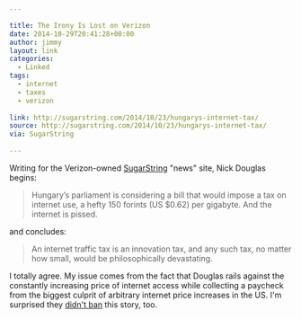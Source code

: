 ```yaml
---

title: The Irony Is Lost on Verizon
date: 2014-10-29T20:41:28+00:00
author: jimmy
layout: link
categories:
  - Linked
tags:
  - internet
  - taxes
  - verizon
  
link: http://sugarstring.com/2014/10/23/hungarys-internet-tax/
source: http://sugarstring.com/2014/10/23/hungarys-internet-tax/
via: SugarString
  
---
```

Writing for the Verizon-owned [SugarString][1] "news" site, Nick Douglas begins:

> Hungary’s parliament is considering a bill that would impose a tax on internet use, a hefty 150 forints (US $0.62) per gigabyte. And the internet is pissed.

and concludes:

> An internet traffic tax is an innovation tax, and any such tax, no matter how small, would be philosophically devastating.

I totally agree.  My issue comes from the fact that Douglas rails against the constantly increasing price of internet access while collecting a paycheck from the biggest culprit of arbitrary internet price increases in the US.  I'm surprised they [didn't ban][2] this story, too.

[1]: http://sugarstring.com/2014/10/23/hungarys-internet-tax/
[2]: http://thehill.com/policy/technology/222200-verizons-news-company-banned-from-talking-about-spying-fast-lane